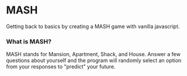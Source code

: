 # MASH

Getting back to basics by creating a MASH game with vanilla javascript.

### What is MASH?
MASH stands for Mansion, Apartment, Shack, and House. Answer a few questions about yourself and the program will randomly select an option from your responses to "predict" your future.
